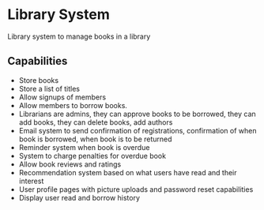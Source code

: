 # Library System

Library system to manage books in a library

## Capabilities
- Store books
- Store a list of titles
- Allow signups of members
- Allow members to borrow books.
- Librarians are admins, they can approve books to be borrowed, they can add books, they can delete books, add authors 
- Email system to send confirmation of registrations, confirmation of when book is borrowed, when book is to be returned
- Reminder system when book is overdue
- System to charge penalties for overdue book
- Allow book reviews and ratings
- Recommendation system based on what users have read and their interest
- User profile pages with picture uploads and password reset capabilities
- Display user read and borrow history
